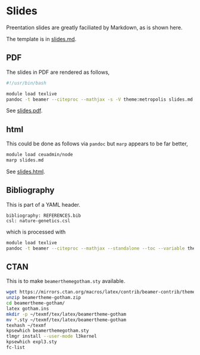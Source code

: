# Slides

Preentation slides are greatly faciliated by Markdown, as is shown here.

The template is in [slides.md](slides/slides.md).

## PDF

The slides in PDF are rendered as follows, 

```bash
#!/usr/bin/bash

module load texlive
pandoc -t beamer --citeproc --mathjax -s -V theme:metropolis slides.md -o slides.pdf
```

See <a href="slides.pdf">slides.pdf</a>.

## html

This could be done as follows via `pandoc` but `marp` appears to be far better,

```bash
module load ceuadmin/node
marp slides.md
```

See <a href="slides.html">slides.html</a>.

## Bibliography

This is part of a YAML header.

```
bibliography: REFERENCES.bib
csl: nature-genetics.csl
```

which is processed with

```bash
module load texlive
pandoc -t beamer --citeproc --mathjax --standalone --toc --variable theme:metropolis -o gaawr2.pdf gaawr2.md
```

## CTAN

This is to make `beamerthemegotham.sty` available.

```bash
wget https://mirrors.ctan.org/macros/latex/contrib/beamer-contrib/themes/beamertheme-gotham.zip
unzip beamertheme-gotham.zip
cd beamertheme-gotham/
latex gotham.ins
mkdir -p ~/texmf/tex/latex/beamertheme-gotham
mv *.sty ~/texmf/tex/latex/beamertheme-gotham
texhash ~/texmf
kpsewhich beamerthemegotham.sty
tlmgr install --user-mode l3kernel
kpsewhich expl3.sty
fc-list
```
